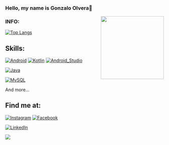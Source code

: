 ### Hello, my name is Gonzalo Olvera👋
<img align='right' src="https://media.giphy.com/media/M9gbBd9nbDrOTu1Mqx/giphy.gif" width="200">

### INFO:

[![Top Langs](https://github-readme-stats.vercel.app/api/top-langs/?username=olvera93&layout=compact)](https://github.com/anuraghazra/github-readme-stats)


## Skills:
[![Android](https://img.shields.io/badge/Android-3DDC84?style=for-the-badge&logo=android&logoColor=white&labelColor=101010)]()
[![Kotlin](https://img.shields.io/badge/Kotlin-0095D5?style=for-the-badge&logo=kotlin&logoColor=white&labelColor=101010)]()
[![Android_Studio](https://img.shields.io/badge/Android_Studio-3DDC84?style=for-the-badge&logo=android-studio&logoColor=white&labelColor=101010)]()

[![Java](https://img.shields.io/badge/Java-007396?style=for-the-badge&logo=java&logoColor=white&labelColor=101010)]()

[![MySQL](https://img.shields.io/badge/MySQL-4479A1?style=for-the-badge&logo=mysql&logoColor=white&labelColor=101010)]()

And more...

## Find me at:
[![Instagram](https://img.shields.io/badge/Instagram-@olvera.gonzalo2-E4405F?style=for-the-badge&logo=instagram&logoColor=white&labelColor=101010)](https://www.instagram.com/olvera.gonzalo2)
[![Facebook](https://img.shields.io/badge/Facebook-Gonzalo_Olvera-1877F2?style=for-the-badge&logo=facebook&logoColor=white&labelColor=101010)](https://www.facebook.com/gonzalo.olvera.56/)

[![LinkedIn](https://img.shields.io/badge/LinkedIn-Gonzalo_Olvera-0077B5?style=for-the-badge&logo=linkedin&logoColor=white&labelColor=101010)](https://www.linkedin.com/in/gonzalo-olvera-monroy-78540919b/)

![](https://komarev.com/ghpvc/?username=olvera93)

